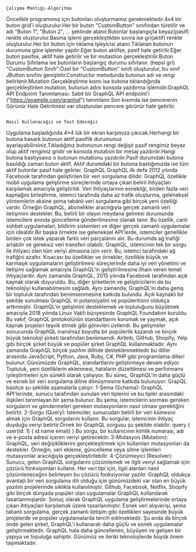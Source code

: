                                                                              Çalışma Mantığı-Algoritma
Öncelikle programımız için butonları oluşturmamız gerekmektedir.4x4  bir buton grid'i oluşturulur.Her bir buton "CustomButton" sınıfından türetilir ve adı "Buton 1", "Buton 2", ... şeklinde atanır.Butonlar başlangıçta beyaz(pasif) renkte oluşturulur.Basma işlemi gerçekleştikten sonra ise gri(aktif) renkte oluşturulur.Her bir buton için tıklama işleyicisi atanır.Tıklanan butonun durumuna göre işlemler yapılır:Eğer buton aktifse, pasif hale getirilir.Eğer buton pasifse, aktif hale getirilir ve bir mutastion gerçekleştirilir.Buton Durumu Sıfırlama ise butonların başlangıç durumu sıfırlanır. (hepsi gri) "CustomButton Sınıfı":Özel bir "CustomButton" sınıfı oluşturulur, bu sınıf JButton sınıfını genişletir.Constructor metodunda butonun adı ve rengi belirlenir.Mutation Gerçekleştirme kısmı ise butona tıklandığında gerçekleştirilen mutation, butonun adını konsola yazdırma işlemidir.GraphQL API Endpoint Tanımlaması: Sabit bir GraphQL API endpoint'i ("https://example.com/graphql") tanımlanır.Son kısımda ise pencerenin Görünür Hale Getirilmesi var oluşturulan pencere görünür hale getirilir.
 
                                                                          Nasıl Kullanacağız ve Test Edeceğiz
Uygulama başladığında 4*4 lük bir ekran karşımıza çıkıcak.Herhangi bir butona basark butonun aktif pasiflik durumunuz ayarlayabilirsiniz.Tıkladığınız butonunun rengi değişir pasif rengimiz beyaz olup aktif rengimiz gridir ve konsola mutation bir mesaj yazdırılır.Hangi butona bastıysanız o butonun mutationu yazdırılır.Pasif durumdaki butona basıldığı zaman buton aktif, Aktif durumdaki bir butona bastığımızda ise tüm aktif butonlar pasif hale gelirler.
                                                                                    GraphQL
GraphQL ilk defa 2012 yılında Facebook tarafından geliştirilen bir veri sorgulama dilidir. GraphQL özellikle mobil uygulama geliştirme süreçlerinde ortaya çıkan belirli ihtiyaçları karşılamak amacıyla geliştirildi. Veri ihtiyaçlarının esnekliği, birden fazla veri kaynağını birleştirme, istemci tarafında daha az trafik oluşturma, geleneksel yöntemlerin aksine şema tabanlı veri sorgulama gibi birçok yeni özelliği vardır. Örneğin GraphQL, abonelikler aracılığıyla gerçek zamanlı veri iletişimini destekler. Bu, belirli bir olayın meydana gelmesi durumunda istemcilere anında güncelleme gönderilmesine olanak tanır. Bu özellik, canlı sohbet uygulamaları, bildirim sistemleri ve diğer gerçek zamanlı uygulamalar için idealdir.Bir başka örnekte ise geleneksel API'lerde, istemciler genellikle birden çok istek yaparak farklı veri parçalarını alır. Bu durumda ağ trafiği artabilir ve gereksiz veri transferi olabilir. GraphQL, istemcinin tek bir sorgu ile ihtiyacı olan tüm veriyi almasına izin verir. Bu, istemci tarafındaki ağ trafiğini azaltır. Kısacası bu özellikler ve örnekler, özellikle büyük ve karmaşık uygulamaların geliştirilmesi süreçlerinde daha iyi veri yönetimi ve iletişimi sağlamak amacıyla GraphQL'in geliştirilmesine ilham veren temel ihtiyaçlardır. Aynı zamanda GraphQL, 2015 yılında Facebook tarafından açık kaynak olarak duyuruldu. Bu, diğer şirketlerin ve geliştiricilerin de bu teknolojiyi kullanabilmesini sağladı. Aynı zamanda, GraphQL'in daha geniş bir topluluk tarafından benimsenmesine katkıda bulundu. Açık kaynaklı bir şekilde sunulması GraphQL in potansiyalini ve popüleritisini oldukça arttırmıştır. GraphQL'in gelişimini desteklemek ve topluluğunu büyütmek amacıyla 2018 yılında Linux Vakfı bünyesinde GraphQL Foundation kuruldu. Bu vakıf, GraphQL protokolünün standartlarını korumak ve yaymak, açık kaynak projeleri teşvik etmek gibi görevleri üstlendi. Bu gelişmeler sonucunda GraphQL inanılmaz boyutta bir popülerlik kazandı ve birçok büyük teknoloji şirketi tarafından benimsendi. Airbnb, GitHub, Shopify, Yelp gibi birçok şirket büyük ve popüler şirket GraphQL kullanmaktadır. Aynı zamanda GraphQL birçok yazılım dilinde desteklenmektedir bu diller arasında JavaScript, Python, Java, Ruby, C#, PHP gibi programlama dilleri bulunur. Günümüzde GraphQL, standartlarını geliştirmeye devam ediyor. Topluluk, yeni özelliklerin eklenmesi, hataların düzeltilmesi ve performans iyileştirmeleri için sürekli olarak çalışıyor. Bu süreç, GraphQL'in daha güçlü ve esnek bir veri sorgulama diline dönüşmesine katkıda bulunuyor. GrapQL basitçe şu şekilde aşamalarla çalışır: 
1-Şema (Schema): GraphQL API'lerinde, sunucu tarafından sunulan veri tiplerini ve bu tipler arasındaki ilişkileri tanımlayan bir şema bulunur. Bu şema, istemcilerin sorması gereken sorguların ve göndermeleri gereken mutasyonların nasıl olması gerektiğini belirtir.
2-Sorgu (Query): İstemciler, sunucudan belirli bir veri kümesini almak için GraphQL sorgularını kullanır. Bu sorgular, istemcinin ihtiyaç duyduğu veriyi belirtir.Örnek bir GraphQL sorgusu şu şekilde olabilir:
query {
  user(id: 1) {
  id
  name
  email}
} Bu sorgu, bir kullanıcının kimlik numarası, adı ve e-posta adresi içeren veriyi getirecektir.
3-Mutasyon (Mutation): GraphQL, veri değişikliklerini gerçekleştirmek için kullanılan mutasyonları da destekler. Örneğin, veri ekleme, güncelleme veya silme işlemleri mutasyonlar aracılığıyla gerçekleştirilebilir.
4-Çözümleyici (Resolver): Sunucu, gelen GraphQL sorgularını çözümlemek ve ilgili veriyi sağlamak için çözücü fonksiyonları kullanır. Her veri tipi için, ilgili alanları nasıl çözümleneceğini belirleyen bu çözücü fonksiyonlar yazılır.
GraphQL oldukça avantajlı bir veri sorgulama dili olduğu için günümüzdeki var olan en büyük yazılım projelerinde sıklıkla kullanılmıştır. Github, Facebook, Netflix, Shopify gibi birçok dünyada popüler olan uygulamalar GraphQL kullanılarak tasarlanmışlardır. Sonuç olarak GraphQL uygulama geliştirmelerinde ortaya çıkan ihtiyaçları karşılamak üzere tasarlanmıştır. Esnek veri alışverişi, şema tabanlı sorgulama, gerçek zamanlı iletişim gibi özellikleri sayesinde büyük projelerde ve popüler uygulamalarda tercih edilmektedir. Şu anda da birçok önde gelen şirket, GraphQL'i kullanarak daha güçlü ve esnek uygulamalar geliştirmektedir. GraphQL hala daha güncellenen, büyüyen ve gelişen bir yapıya ve topuluğa sahiptir. Günümüz ve ileriki teknolojilerde büyük önem taşımaktadır.
